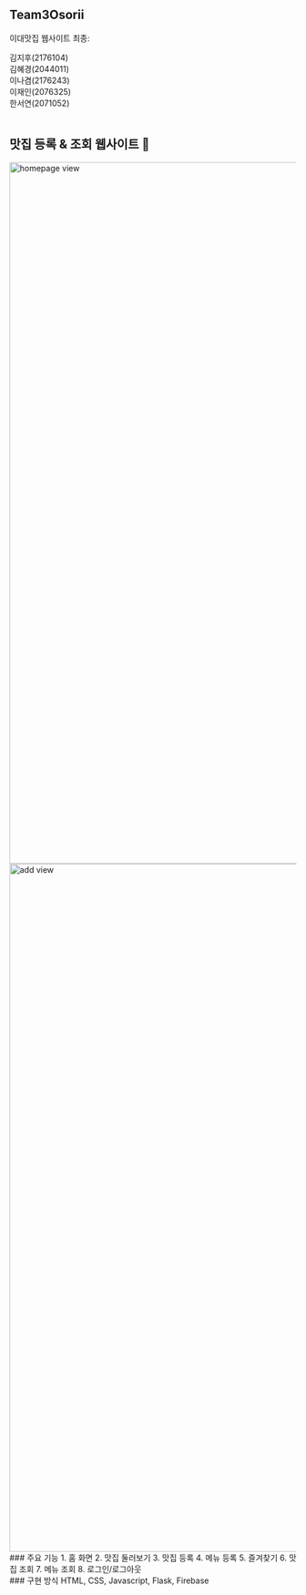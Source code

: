 ## Team3Osorii

이대맛집 웹사이트 최종: <br />

김지후(2176104) <br />
김혜경(2044011) <br />
이나겸(2176243) <br />
이재인(2076325) <br />
한서연(2071052) <br /><br />

## 맛집 등록 & 조회 웹사이트 🍳
<img width="1231" alt="homepage view" src="https://github.com/gradeten/Team3Osorii-FoodWebsite/assets/88281367/e0c3909c-9243-40c6-af8b-90468819850f">
<img width="1207" alt="add view" src="https://github.com/gradeten/Team3Osorii-FoodWebsite/assets/88281367/e54c771c-4bf2-493f-ab62-dc8e8084b337">


<br />
### 주요 기능
1. 홈 화면
2. 맛집 둘러보기
3. 맛집 등록
4. 메뉴 등록
5. 즐겨찾기
6. 맛집 조회
7. 메뉴 조회
8. 로그인/로그아웃

<br />
### 구현 방식
HTML, CSS, Javascript, Flask, Firebase
